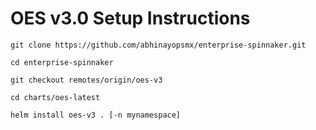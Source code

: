# OES v3.0 Setup Instructions

	git clone https://github.com/abhinayopsmx/enterprise-spinnaker.git

	cd enterprise-spinnaker

	git checkout remotes/origin/oes-v3

	cd charts/oes-latest

	helm install oes-v3 . [-n mynamespace]
